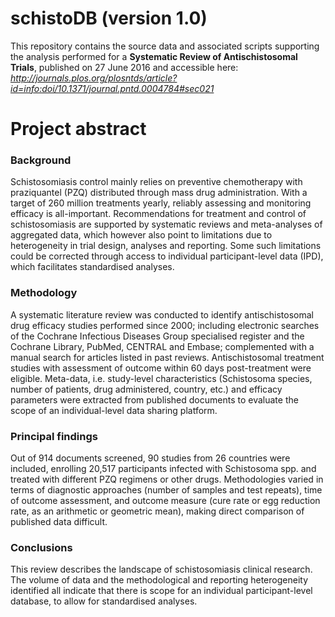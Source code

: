 # schistoDB (version 1.0)

This repository contains the source data and associated scripts supporting the analysis performed for a **Systematic Review of Antischistosomal Trials**, published on 27 June 2016 and accessible here: *http://journals.plos.org/plosntds/article?id=info:doi/10.1371/journal.pntd.0004784#sec021*


# Project abstract

### Background

Schistosomiasis control mainly relies on preventive chemotherapy with praziquantel (PZQ) distributed through mass drug administration. With a target of 260 million treatments yearly, reliably assessing and monitoring efficacy is all-important. Recommendations for treatment and control of schistosomiasis are supported by systematic reviews and meta-analyses of aggregated data, which however also point to limitations due to heterogeneity in trial design, analyses and reporting. Some such limitations could be corrected through access to individual participant-level data (IPD), which facilitates standardised analyses.

### Methodology

A systematic literature review was conducted to identify antischistosomal drug efficacy studies performed since 2000; including electronic searches of the Cochrane Infectious Diseases Group specialised register and the Cochrane Library, PubMed, CENTRAL and Embase; complemented with a manual search for articles listed in past reviews. Antischistosomal treatment studies with assessment of outcome within 60 days post-treatment were eligible. Meta-data, i.e. study-level characteristics (Schistosoma species, number of patients, drug administered, country, etc.) and efficacy parameters were extracted from published documents to evaluate the scope of an individual-level data sharing platform.

### Principal findings

Out of 914 documents screened, 90 studies from 26 countries were included, enrolling 20,517 participants infected with Schistosoma spp. and treated with different PZQ regimens or other drugs. Methodologies varied in terms of diagnostic approaches (number of samples and test repeats), time of outcome assessment, and outcome measure (cure rate or egg reduction rate, as an arithmetic or geometric mean), making direct comparison of published data difficult.

### Conclusions

This review describes the landscape of schistosomiasis clinical research. The volume of data and the methodological and reporting heterogeneity identified all indicate that there is scope for an individual participant-level database, to allow for standardised analyses.
